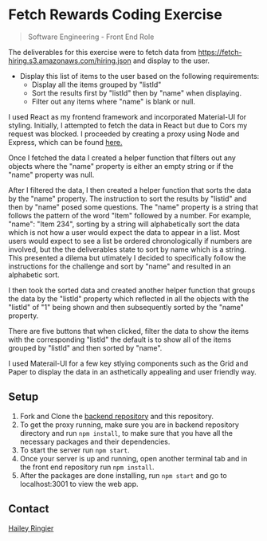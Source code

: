 # Fetch Rewards Coding Exercise
> Software Engineering - Front End Role

The deliverables for this exercise were to fetch data from https://fetch-hiring.s3.amazonaws.com/hiring.json and display to the user. 

 * Display this list of items to the user based on the following requirements:
    * Display all the items grouped by "listId"
    * Sort the results first by "listId" then by "name" when displaying.
    * Filter out any items where "name" is blank or null.

I used React as my frontend framework and incorporated Material-UI for styling. Initially, I attempted to fetch the data in React but due to Cors my request was blocked. I proceeded by creating a proxy using Node and Express, which can be found [here.](https://github.com/haileyringier/fetch-rewards-interview-backend)

Once I fetched the data I created a helper function that filters out any objects where the "name" property is either an empty string or if the "name" property was null. 

After I filtered the data, I then created a helper function that sorts the data by the "name" property. The instruction to sort the results by "listid" and then by "name" posed some questions. The "name" property is a string that follows the pattern of the word "Item" followed by a number. For example, "name": "Item 234", sorting by a string will alphabetically sort the data which is not how a user would expect the data to appear in a list. Most users would expect to see a list be ordered chronologically if numbers are involved, but the the deliverables state to sort by name which is a string. This presented a dilema but utimately I decided to specifically follow the instructions for the challenge and sort by "name" and resulted in an alphabetic sort. 

I then took the sorted data and created another helper function that groups the data by the "listId" property which reflected in all the objects with the "listId" of "1" being shown and then subsequently sorted by the "name" property. 

There are five buttons that when clicked, filter the data to show the items with the corresponding "listId" the default is to show all of the items grouped by "listId" and then sorted by "name".

I used Materail-UI for a few key stlying components such as the Grid and Paper to display the data in an asthetically appealing and user friendly way. 


## Setup
1. Fork and Clone the [backend repository](https://github.com/haileyringier/fetch-rewards-interview-backend) and this repository.  
1.  To get the proxy running, make sure you are in backend repository directory and run ```npm install```, to make sure that you have all the necessary packages and their dependencies. 
1. To start the server run ```npm start```. 
1. Once your server is up and running, open another terminal tab and in the front end repository run ```npm install```.
1. After the packages are done installing, run ```npm start``` and go to localhost:3001 to view the web app. 

## Contact
[Hailey Ringier](https://www.linkedin.com/in/hailey-ringier/) 




